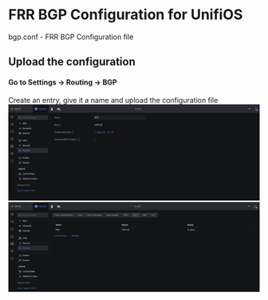 # FRR BGP Configuration for UnifiOS
bgp.conf - FRR BGP Configuration file

## Upload the configuration
#### Go to Settings -> Routing -> BGP
Create an entry, give it a name and upload the configuration file
![picture](./assets/images/1.png)
![picture](./assets/images/2.png)
